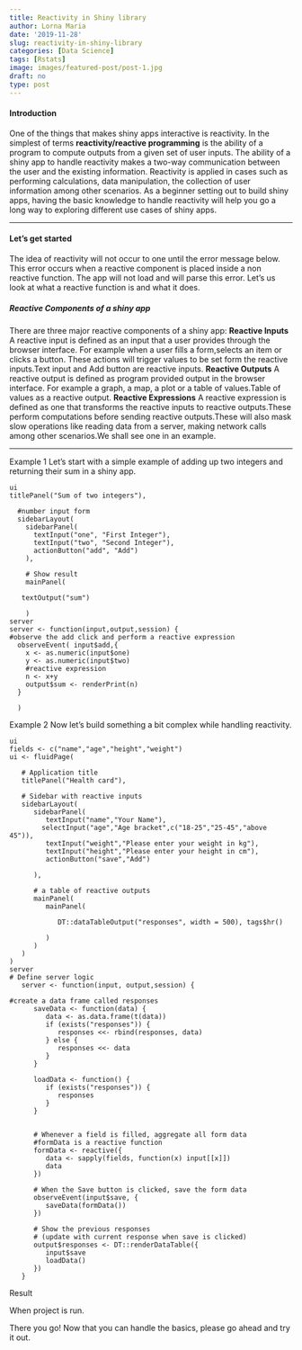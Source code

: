 ```yaml
---
title: Reactivity in Shiny library
author: Lorna Maria
date: '2019-11-28'
slug: reactivity-in-shiny-library
categories: [Data Science]
tags: [Rstats]
image: images/featured-post/post-1.jpg
draft: no
type: post
---
```

#### Introduction
One of the things that makes shiny apps interactive is reactivity. In the simplest of terms **reactivity/reactive programming** is the ability of a program to compute outputs from a given set of user inputs. The ability of a shiny app to handle reactivity makes a two-way communication between the user and the existing information.
Reactivity is applied in cases such as performing calculations, data manipulation, the collection of user information among other scenarios.
As a beginner setting out to build shiny apps, having the basic knowledge to handle reactivity will help you go a long way to exploring different use cases of shiny apps.

<hr>

#### Let’s get started
The idea of reactivity will not occur to one until the error message below.
This error occurs when a reactive component is placed inside a non reactive function. The app will not load and will parse this error. Let’s us look at what a reactive function is and what it does.

##### Reactive Components of a shiny app
There are three major reactive components of a shiny app:
**Reactive Inputs**
A reactive input is defined as an input that a user provides through the browser interface. For example when a user fills a form,selects an item or clicks a button. These actions will trigger values to be set form the reactive inputs.Text input and Add button are reactive inputs.
**Reactive Outputs**
A reactive output is defined as program provided output in the browser interface. For example a graph, a map, a plot or a table of values.Table of values as a reactive output.
**Reactive Expressions**
A reactive expression is defined as one that transforms the reactive inputs to reactive outputs.These perform computations before sending reactive outputs.These will also mask slow operations like reading data from a server, making network calls among other scenarios.We shall see one in an example.

<hr>

Example 1
Let’s start with a simple example of adding up two integers and returning their sum in a shiny app.
```
ui
titlePanel("Sum of two integers"),
  
  #number input form
  sidebarLayout(
    sidebarPanel(
      textInput("one", "First Integer"),
      textInput("two", "Second Integer"),
      actionButton("add", "Add")
    ),
    
    # Show result
    mainPanel(
      
   textOutput("sum")
      
    )
server
server <- function(input,output,session) {
#observe the add click and perform a reactive expression
  observeEvent( input$add,{
    x <- as.numeric(input$one)
    y <- as.numeric(input$two)
    #reactive expression
    n <- x+y
    output$sum <- renderPrint(n)
  }
    
  )
```
Example 2
Now let’s build something a bit complex while handling reactivity.
```
ui
fields <- c("name","age","height","weight")
ui <- fluidPage(
   
   # Application title
   titlePanel("Health card"),
   
   # Sidebar with reactive inputs
   sidebarLayout(
      sidebarPanel(
         textInput("name","Your Name"),
        selectInput("age","Age bracket",c("18-25","25-45","above 45")),
         textInput("weight","Please enter your weight in kg"),
         textInput("height","Please enter your height in cm"),
         actionButton("save","Add")
        
      ),
      
      # a table of reactive outputs
      mainPanel(
         mainPanel(
            
            DT::dataTableOutput("responses", width = 500), tags$hr()
            
         )
      )
   )
)
server
# Define server logic 
   server <- function(input, output,session) {
      
#create a data frame called responses
      saveData <- function(data) {
         data <- as.data.frame(t(data))
         if (exists("responses")) {
            responses <<- rbind(responses, data)
         } else {
            responses <<- data
         }
      }
      
      loadData <- function() {
         if (exists("responses")) {
            responses
         }
      }
      
      
      # Whenever a field is filled, aggregate all form data
      #formData is a reactive function
      formData <- reactive({
         data <- sapply(fields, function(x) input[[x]])
         data
      })
      
      # When the Save button is clicked, save the form data
      observeEvent(input$save, {
         saveData(formData())
      })
      
      # Show the previous responses
      # (update with current response when save is clicked)
      output$responses <- DT::renderDataTable({
         input$save
         loadData()
      })     
   }
```
Result

When project is run.

There you go! Now that you can handle the basics, please go ahead and try it out.